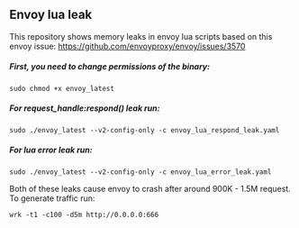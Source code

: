 ## Envoy lua leak
This repository shows memory leaks in envoy lua scripts based on this envoy issue: https://github.com/envoyproxy/envoy/issues/3570
##### First, you need to change permissions of the binary:
```
sudo chmod +x envoy_latest
```
##### For request_handle:respond() leak run:
```
sudo ./envoy_latest --v2-config-only -c envoy_lua_respond_leak.yaml
```
##### For lua error leak run:
```
sudo ./envoy_latest --v2-config-only -c envoy_lua_error_leak.yaml
```

Both of these leaks cause envoy to crash after around 900K - 1.5M request. To generate traffic run:
```
wrk -t1 -c100 -d5m http://0.0.0.0:666
```
